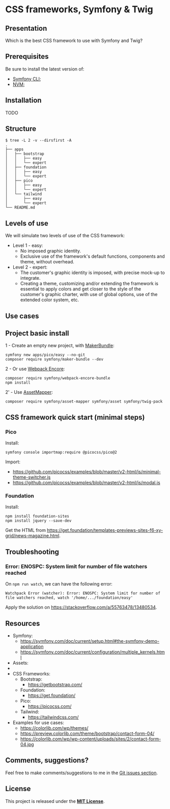 # CSS frameworks, Symfony & Twig

## Presentation

Which is the best CSS framework to use with Symfony and Twig?

## Prerequisites

Be sure to install the latest version of:

- [Symfony CLI](https://symfony.com/download);
- [NVM](https://github.com/nvm-sh/nvm);

## Installation

TODO

## Structure

```shell
$ tree -L 2 -v --dirsfirst -A
.
├── apps
│   ├── bootstrap
│   │   ├── easy
│   │   └── expert
│   ├── foundation
│   │   ├── easy
│   │   └── expert
│   ├── pico
│   │   ├── easy
│   │   └── expert
│   └── tailwind
│       ├── easy
│       └── expert
└── README.md
```

## Levels of use

We will simulate two levels of use of the CSS framework:

- Level 1 - easy:
    - No imposed graphic identity.
    - Exclusive use of the framework's default functions, components and theme, without overhead.
- Level 2 - expert:
    - The customer's graphic identity is imposed, with precise mock-up to integrate.
    - Creating a theme, customizing and/or extending the framework is essential to apply colors and get closer to the style of the customer's graphic charter, with use of global options, use of the extended color system, etc.

## Use cases

## Project basic install

1 - Create an empty new project, with [MakerBundle](https://symfony.com/bundles/SymfonyMakerBundle/current/index.html):

```shell
symfony new apps/pico/easy --no-git
composer require symfony/maker-bundle --dev
```

2 - Or use [Webpack Encore](https://symfony.com/doc/current/frontend/encore/index.html):

```shell
composer require symfony/webpack-encore-bundle
npm install
```

2' - Use [AssetMapper](https://symfony.com/doc/current/frontend/asset_mapper.html):

```shell
composer require symfony/asset-mapper symfony/asset symfony/twig-pack
```

## CSS framework quick start (minimal steps)

### Pico

Install:

```shell
symfony console importmap:require @picocss/pico@2
````

Import:

- https://github.com/picocss/examples/blob/master/v2-html/js/minimal-theme-switcher.js
- https://github.com/picocss/examples/blob/master/v2-html/js/modal.js

### Foundation

Install:

```shell
npm install foundation-sites
npm install jquery --save-dev
```

Get the HTML from https://get.foundation/templates-previews-sites-f6-xy-grid/news-magazine.html.

## Troubleshooting

### Error: ENOSPC: System limit for number of file watchers reached

On `npm run watch`, we can have the following error:

```
Watchpack Error (watcher): Error: ENOSPC: System limit for number of file watchers reached, watch '/home/.../foundation/easy'
```

Apply the solution on https://stackoverflow.com/a/55763478/13480534.

## Resources

- Symfony:
    - https://symfony.com/doc/current/setup.html#the-symfony-demo-application
    - https://symfony.com/doc/current/configuration/multiple_kernels.html
- Assets:
- 
- CSS Frameworks:
    - Bootstrap:
        - https://getbootstrap.com/
    - Foundation:
        - https://get.foundation/
    - Pico:
        - https://picocss.com/
    - Tailwind:
        - https://tailwindcss.com/
- Examples for use cases:
    - https://colorlib.com/wp/themes/
    - https://preview.colorlib.com/theme/bootstrap/contact-form-04/
    - https://colorlib.com/wp/wp-content/uploads/sites/2/contact-form-04.jpg

## Comments, suggestions?

Feel free to make comments/suggestions to me in the [Git issues section](https://github.com/jprivet-dev/css-framework-symfony/issues).

## License

This project is released under the [**MIT License**](https://github.com/jprivet-dev/css-framework-symfony/blob/main/LICENSE).
